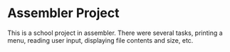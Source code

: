 # Assembler Project

This is a school project in assembler. There were several tasks, printing a menu, reading user input, displaying file contents and size, etc.
